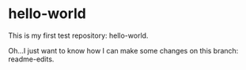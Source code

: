 # hello-world
This is my first test repository: hello-world.

Oh...I just want to know how I can make some changes on this branch: readme-edits.
